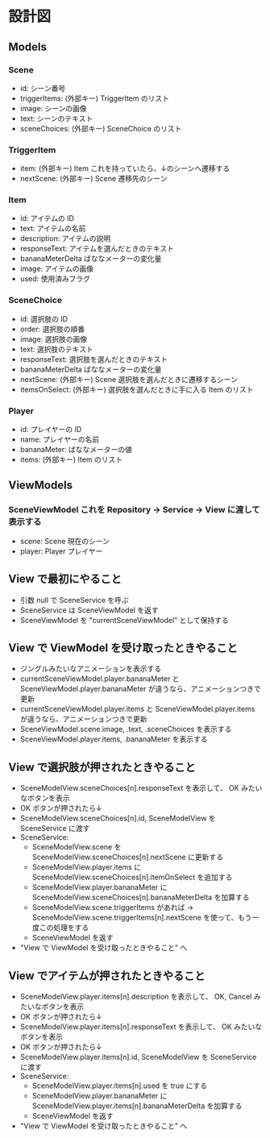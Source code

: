設計図
===

## Models

### Scene

- id: シーン番号
- triggerItems: (外部キー) TriggerItem のリスト
- image: シーンの画像
- text: シーンのテキスト
- sceneChoices: (外部キー) SceneChoice のリスト

### TriggerItem

- item: (外部キー) Item これを持っていたら、↓のシーンへ遷移する
- nextScene: (外部キー) Scene 遷移先のシーン

### Item

- id: アイテムの ID
- text: アイテムの名前
- description: アイテムの説明
- responseText: アイテムを選んだときのテキスト
- bananaMeterDelta ばななメーターの変化量
- image: アイテムの画像
- used: 使用済みフラグ

### SceneChoice

- id: 選択肢の ID
- order: 選択肢の順番
- image: 選択肢の画像
- text: 選択肢のテキスト
- responseText: 選択肢を選んだときのテキスト
- bananaMeterDelta ばななメーターの変化量
- nextScene: (外部キー) Scene 選択肢を選んだときに遷移するシーン
- itemsOnSelect: (外部キー) 選択肢を選んだときに手に入る Item のリスト

### Player

- id: プレイヤーの ID
- name: プレイヤーの名前
- bananaMeter: ばななメーターの値
- items: (外部キー) Item のリスト

## ViewModels

### SceneViewModel これを Repository -> Service -> View に渡して表示する

- scene: Scene 現在のシーン
- player: Player プレイヤー

## View で最初にやること

- 引数 null で SceneService を呼ぶ
- SceneService は SceneViewModel を返す
- SceneViewModel を "currentSceneViewModel" として保持する

## View で ViewModel を受け取ったときやること

- ジングルみたいなアニメーションを表示する
- currentSceneViewModel.player.bananaMeter と SceneViewModel.player.bananaMeter が違うなら、アニメーションつきで更新
- currentSceneViewModel.player.items と SceneViewModel.player.items が違うなら、アニメーションつきで更新
- SceneViewModel.scene.image, .text, .sceneChoices を表示する
- SceneViewModel.player.items, .bananaMeter を表示する

## View で選択肢が押されたときやること

- SceneModelView.sceneChoices[n].responseText を表示して、 OK みたいなボタンを表示
- OK ボタンが押されたら↓
- SceneModelView.sceneChoices[n].id, SceneModelView を SceneService に渡す
- SceneService:
    - SceneModelView.scene を SceneModelView.sceneChoices[n].nextScene に更新する
    - SceneModelView.player.items に SceneModelView.sceneChoices[n].itemOnSelect を追加する
    - SceneModelView.player.bananaMeter に SceneModelView.sceneChoices[n].bananaMeterDelta を加算する
    - SceneModelView.scene.triggerItems があれば -> SceneModelView.scene.triggerItems[n].nextScene を使って、もう一度この処理をする
    - SceneViewModel を返す
- "View で ViewModel を受け取ったときやること" へ

## View でアイテムが押されたときやること

- SceneModelView.player.items[n].description を表示して、 OK, Cancel みたいなボタンを表示
- OK ボタンが押されたら↓
- SceneModelView.player.items[n].responseText を表示して、 OK みたいなボタンを表示
- OK ボタンが押されたら↓
- SceneModelView.player.items[n].id, SceneModelView を SceneService に渡す
- SceneService:
    - SceneModelView.player.items[n].used を true にする
    - SceneModelView.player.bananaMeter に SceneModelView.player.items[n].bananaMeterDelta を加算する
    - SceneViewModel を返す
- "View で ViewModel を受け取ったときやること" へ
